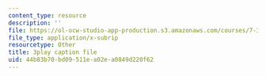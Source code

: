 ```yaml
---
content_type: resource
description: ''
file: https://ol-ocw-studio-app-production.s3.amazonaws.com/courses/7-341-the-microbiome-and-drug-delivery-cross-species-communication-in-health-and-disease-spring-2018/44b83b70bd09511ea02ea0849d220f62_blD8f7MOhFQ.vtt
file_type: application/x-subrip
resourcetype: Other
title: 3play caption file
uid: 44b83b70-bd09-511e-a02e-a0849d220f62
---
```

